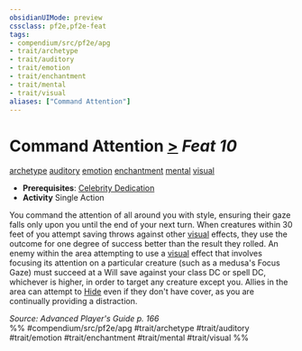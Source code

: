 ```yaml
---
obsidianUIMode: preview
cssclass: pf2e,pf2e-feat
tags:
- compendium/src/pf2e/apg
- trait/archetype
- trait/auditory
- trait/emotion
- trait/enchantment
- trait/mental
- trait/visual
aliases: ["Command Attention"]
---
```

# Command Attention  [>](../../Rules/core-rulebook/chapter-9-playing-the-game.md#Actions "Single Action") *Feat 10*  
[archetype](../../Rules/traits/archetype.md)  [auditory](../../Rules/traits/auditory.md)  [emotion](../../Rules/traits/emotion.md)  [enchantment](../../Rules/traits/enchantment.md)  [mental](../../Rules/traits/mental.md)  [visual](../../Rules/traits/visual.md)  

- **Prerequisites**: [Celebrity Dedication](celebrity-dedication-apg.md)
- **Activity** Single Action

You command the attention of all around you with style, ensuring their gaze falls only upon you until the end of your next turn. When creatures within 30 feet of you attempt saving throws against other [visual](../../Rules/traits/visual.md) effects, they use the outcome for one degree of success better than the result they rolled. An enemy within the area attempting to use a [visual](../../Rules/traits/visual.md) effect that involves focusing its attention on a particular creature (such as a medusa's Focus Gaze) must succeed at a Will save against your class DC or spell DC, whichever is higher, in order to target any creature except you. Allies in the area can attempt to [Hide](../../Rules/actions/hide.md) even if they don't have cover, as you are continually providing a distraction.

*Source: Advanced Player's Guide p. 166*  
%% #compendium/src/pf2e/apg #trait/archetype #trait/auditory #trait/emotion #trait/enchantment #trait/mental #trait/visual %%